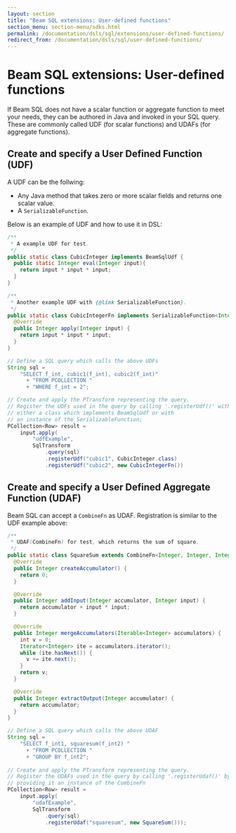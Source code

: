 ```yaml
---
layout: section
title: "Beam SQL extensions: User-defined functions"
section_menu: section-menu/sdks.html
permalink: /documentation/dsls/sql/extensions/user-defined-functions/
redirect_from: /documentation/dsls/sql/user-defined-functions/
---
```

<!--
Licensed under the Apache License, Version 2.0 (the "License");
you may not use this file except in compliance with the License.
You may obtain a copy of the License at

http://www.apache.org/licenses/LICENSE-2.0

Unless required by applicable law or agreed to in writing, software
distributed under the License is distributed on an "AS IS" BASIS,
WITHOUT WARRANTIES OR CONDITIONS OF ANY KIND, either express or implied.
See the License for the specific language governing permissions and
limitations under the License.
-->

# Beam SQL extensions: User-defined functions

If Beam SQL does not have a scalar function or aggregate function to meet your
needs, they can be authored in Java and invoked in your SQL query. These
are commonly called UDF (for scalar functions) and UDAFs (for aggregate functions).

## Create and specify a User Defined Function (UDF)

A UDF can be the follwing:
- Any Java method that takes zero or more scalar fields and
  returns one scalar value.
- A `SerializableFunction`.

Below is an example of UDF and how to use it in DSL:

```java
/**
 * A example UDF for test.
 */
public static class CubicInteger implements BeamSqlUdf {
  public static Integer eval(Integer input){
    return input * input * input;
  }
}

/**
 * Another example UDF with {@link SerializableFunction}.
 */
public static class CubicIntegerFn implements SerializableFunction<Integer, Integer> {
  @Override
  public Integer apply(Integer input) {
    return input * input * input;
  }
}

// Define a SQL query which calls the above UDFs
String sql = 
    "SELECT f_int, cubic1(f_int), cubic2(f_int)"
      + "FROM PCOLLECTION "
      + "WHERE f_int = 2";

// Create and apply the PTransform representing the query.
// Register the UDFs used in the query by calling '.registerUdf()' with 
// either a class which implements BeamSqlUdf or with 
// an instance of the SerializableFunction;
PCollection<Row> result =
    input.apply(
        "udfExample",
        SqlTransform
            .query(sql)
            .registerUdf("cubic1", CubicInteger.class)
            .registerUdf("cubic2", new CubicIntegerFn())
```

## Create and specify a User Defined Aggregate Function (UDAF)

Beam SQL can accept a `CombineFn` as UDAF. Registration is similar to the UDF
example above:

```java
/**
 * UDAF(CombineFn) for test, which returns the sum of square.
 */
public static class SquareSum extends CombineFn<Integer, Integer, Integer> {
  @Override
  public Integer createAccumulator() {
    return 0;
  }

  @Override
  public Integer addInput(Integer accumulator, Integer input) {
    return accumulator + input * input;
  }

  @Override
  public Integer mergeAccumulators(Iterable<Integer> accumulators) {
    int v = 0;
    Iterator<Integer> ite = accumulators.iterator();
    while (ite.hasNext()) {
      v += ite.next();
    }
    return v;
  }

  @Override
  public Integer extractOutput(Integer accumulator) {
    return accumulator;
  }
}

// Define a SQL query which calls the above UDAF
String sql = 
    "SELECT f_int1, squaresum(f_int2) "
      + "FROM PCOLLECTION "
      + "GROUP BY f_int2";
      
// Create and apply the PTransform representing the query.
// Register the UDAFs used in the query by calling '.registerUdaf()' by 
// providing it an instance of the CombineFn
PCollection<Row> result =
    input.apply(
        "udafExample",
        SqlTransform
            .query(sql)
            .registerUdaf("squaresum", new SquareSum()));
```

